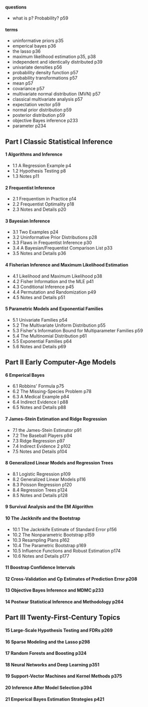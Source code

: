 #### questions
- what is p? Probability? p59 


#### terms
- uninformative priors p35
- emperical bayes p36
- the lasso p36
- maximum likelihood estimation p35, p38
- independent and identically distributed p39
- univariate densities p56
- probability density function p57
- probability transformations p57
- mean p57
- covariance p57
- multivariate normal distribution (MVN) p57
- classical multivariate analysis p57
- expectation vector p59
- normal prior distribution p59
- posterior distribution p59
- objective Bayes inference p233
- parameter p234

## Part I Classic Statistical Inference 

#### 1 Algorithms and Inference
  - 1.1 A Regression Example p4
  - 1.2 Hypothesis Testing p8
  - 1.3 Notes p11

#### 2 Frequentist Inference
  - 2.1 Frequentism in Practice p14
  - 2.2 Frequentist Optimality p18
  - 2.3 Notes and Details p20

#### 3 Bayesian Inference
  - 3.1 Two Examples p24
  - 3.2 Uninformative Prior Distributions p28
  - 3.3 Flaws in Frequentist Inference p30
  - 3.4 A Bayesian/Frequentist Comparison List p33
  - 3.5 Notes and Details p36

#### 4 Fisherian Inference and Maximum Likelihood Estimation
  - 4.1 Likelihood and Maximum Likelihood p38
  - 4.2 Fisher Information and the MLE p41
  - 4.3 Conditional Inference p45
  - 4.4 Permutation and Randomization p49
  - 4.5 Notes and Details p51

#### 5 Parametric Models and Exponential Families
- 5.1 Univariate Families p54
- 5.2 The Multivariate Uniform Distribution p55
- 5.3 Fisher's Information Bound for Multiparameter Families p59
- 5.4 The Multinomial Distribution p61
- 5.5 Exponential Families p64
- 5.6 Notes and Details p69

## Part II Early Computer-Age Models
#### 6 Emperical Bayes 
  - 6.1 Robbins' Formula p75
  - 6.2 The Missing-Species Problem p78
  - 6.3 A Medical Example p84
  - 6.4 Indirect Evidence I p88
  - 6.5 Notes and Details p88

#### 7 James-Stein Estimation and Ridge Regression
  - 7.1 the James-Stein Estimator p91
  - 7.2 The Baseball Players p94
  - 7.3 Ridge Regression p97
  - 7.4 Indirect Evidence 2 p102
  - 7.5 Notes and Details p104

#### 8 Generalized Linear Models and Regression Trees 
  - 8.1 Logistic Regression p109
  - 8.2 Generalized Linear Models p116
  - 8.3 Poisson Regression p120
  - 8.4 Regression Trees p124
  - 8.5 Notes and Details p128

#### 9 Survival Analysis and the EM Algorithm 
#### 10 The Jackknife and the Bootstrap 
  - 10.1 The Jacknkife Estimate of Standard Error p156
  - 10.2 The Nonparametric Bootstrap p159
  - 10.3 Resampling Plans p162
  - 10.4 The Parametric Bootstrap p169
  - 10.5 Influence Functions and Robust Estimation p174
  - 10.6 Notes and Details p177

#### 11 Boostrap Confidence Intervals
#### 12 Cross-Validation and Cp Estimates of Prediction Error p208
#### 13 Objective Bayes Inference and MDMC p233
#### 14 Postwar Statistical Inference and Methodology p264

## Part III Twenty-First-Century Topics
#### 15 Large-Scale Hypothesis Testing and FDRs p269
#### 16 Sparse Modeling and the Lasso p298
#### 17 Random Forests and Boosting p324
#### 18 Neural Networks and Deep Learning p351
#### 19 Support-Vector Machines and Kernel Methods p375
#### 20 Inference After Model Selection p394
#### 21 Emperical Bayes Estimation Strategies p421